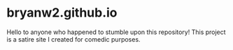 # bryanw2.github.io

Hello to anyone who happened to stumble upon this repository! This project is a satire site I created for comedic purposes.
